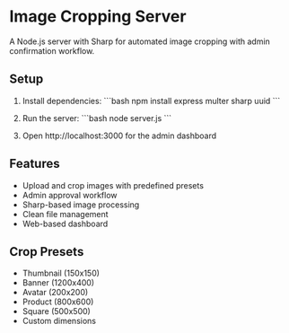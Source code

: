 # Image Cropping Server

A Node.js server with Sharp for automated image cropping with admin confirmation workflow.

## Setup

1. Install dependencies:
\`\`\`bash
npm install express multer sharp uuid
\`\`\`

2. Run the server:
\`\`\`bash
node server.js
\`\`\`

3. Open http://localhost:3000 for the admin dashboard

## Features

- Upload and crop images with predefined presets
- Admin approval workflow
- Sharp-based image processing
- Clean file management
- Web-based dashboard

## Crop Presets

- Thumbnail (150x150)
- Banner (1200x400)
- Avatar (200x200)
- Product (800x600)
- Square (500x500)
- Custom dimensions